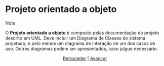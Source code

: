 # Projeto orientado a objeto

>[!NOTE] 
> O **Projeto orientado a objeto** é composto pelas documentação do
projeto descrito em UML. Deve incluir um Diagrama de Classes do sistema
projetado, e pelo menos um diagrama de interação de um dos casos de uso. Outros
diagramas podem ser apresentados, caso julgue necessário.

<p> 	</p>



<div align="center">

[Retroceder](analise.md) | [Avançar](implementacao.md)

</div>